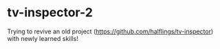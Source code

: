 # tv-inspector-2
Trying to revive an old project (https://github.com/halflings/tv-inspector) with newly learned skills!
